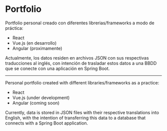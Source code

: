 # Portfolio
Portfolio personal creado con diferentes librerias/frameworks a modo de práctica:
- React
- Vue.js (en desarrollo)
- Angular (proximamente)

Actualmente, los datos residen en archivos JSON con sus respectivas traducciones al inglés, con intención de trasladar estos datos a una BBDD que se conecte con una aplicación en Spring Boot.

---

Personal portfolio created with different libraries/frameworks as a practice:
- React
- Vue.js (under development)
- Angular (coming soon)

Currently, data is stored in JSON files with their respective translations into English, with the intention of transferring this data to a database that connects with a Spring Boot application.
